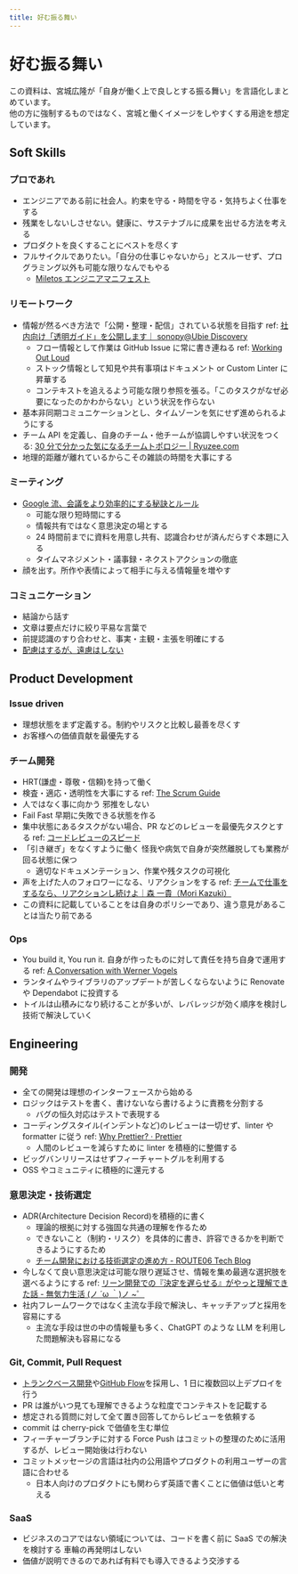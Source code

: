 ```yaml
---
title: 好む振る舞い
---
```


# 好む振る舞い

この資料は、宮城広隆が「自身が働く上で良しとする振る舞い」を言語化しまとめています。  
他の方に強制するものではなく、宮城と働くイメージをしやすくする用途を想定しています。

## Soft Skills

### プロであれ

- エンジニアである前に社会人。約束を守る・時間を守る・気持ちよく仕事をする
- 残業をしないしさせない。健康に、サステナブルに成果を出せる方法を考える
- プロダクトを良くすることにベストを尽くす
- フルサイクルでありたい。「自分の仕事じゃないから」とスルーせず、プログラミング以外も可能な限りなんでもやる
  - [Miletos エンジニアマニフェスト](https://www.notion.so/Miletos-1ff3198c35ff4907a38dabfecb1e3d41)

### リモートワーク

- 情報が然るべき方法で「公開・整理・配信」されている状態を目指す ref: [社内向け「透明ガイド」を公開します｜ sonopy@Ubie Discovery](https://note.com/sonopy/n/na5cd53e7c204)
  - フロー情報として作業は GitHub Issue に常に書き連ねる ref: [Working Out Loud](https://blog.studysapuri.jp/entry/2018/11/14/working-out-loud)
  - ストック情報として知見や共有事項はドキュメント or Custom Linter に昇華する
  - コンテキストを追えるよう可能な限り参照を張る。「このタスクがなぜ必要になったのかわからない」という状況を作らない
- 基本非同期コミュニケーションとし、タイムゾーンを気にせず進められるようにする
- チーム API を定義し、自身のチーム・他チームが協調しやすい状況をつくる: [30 分で分かった気になるチームトポロジー | Ryuzee.com](https://slide.meguro.ryuzee.com/slides/109)
- 地理的距離が離れているからこその雑談の時間を大事にする

### ミーティング

- [Google 流、会議をより効率的にする秘訣とルール](https://note.com/shuheikoyama/n/n69c2c3e123fc)
  - 可能な限り短時間にする
  - 情報共有ではなく意思決定の場とする
  - 24 時間前までに資料を用意し共有、認識合わせが済んだらすぐ本題に入る
  - タイムマネジメント・議事録・ネクストアクションの徹底
- 顔を出す。所作や表情によって相手に与える情報量を増やす

### コミュニケーション

- 結論から話す
- 文章は要点だけに絞り平易な言葉で
- 前提認識のすり合わせと、事実・主観・主張を明確にする
- [配慮はするが、遠慮はしない](https://www.nikkansports.com/baseball/news/201801130000090.html)

## Product Development

### Issue driven

- 理想状態をまず定義する。制約やリスクと比較し最善を尽くす
- お客様への価値貢献を最優先する

### チーム開発

- HRT(謙虚・尊敬・信頼)を持って働く
- 検査・適応・透明性を大事にする ref: [The Scrum Guide](https://scrumguides.org/docs/scrumguide/v1/Scrum-Guide-JA.pdf)
- 人ではなく事に向かう 邪推をしない
- Fail Fast 早期に失敗できる状態を作る
- 集中状態にあるタスクがない場合、PR などのレビューを最優先タスクとする ref: [コードレビューのスピード](http://shuuji3.xyz/eng-practices/review/reviewer/speed.html)
- 「引き継ぎ」をなくすように働く 怪我や病気で自身が突然離脱しても業務が回る状態に保つ
  - 適切なドキュメンテーション、作業や残タスクの可視化
- 声を上げた人のフォロワーになる、リアクションをする ref: [チームで仕事をするなら、リアクションし続けよ｜森 一貴（Mori Kazuki）](https://note.com/dutoit6/n/ned66041f43ff)
- この資料に記載していることをは自身のポリシーであり、違う意見があることは当たり前である

### Ops

- You build it, You run it. 自身が作ったものに対して責任を持ち自身で運用する ref: [A Conversation with Werner Vogels](https://queue.acm.org/detail.cfm?id=1142065)
- ランタイムやライブラリのアップデートが苦しくならないように Renovate や Dependabot に投資する
- トイルは山積みになり続けることが多いが、レバレッジが効く順序を検討し技術で解決していく

## Engineering

### 開発

- 全ての開発は理想のインターフェースから始める
- ロジックはテストを書く、書けないなら書けるように責務を分割する
  - バグの恒久対応はテストで表現する
- コーディングスタイル(インデントなど)のレビューは一切せず、linter や formatter に従う ref: [Why Prettier? · Prettier](https://prettier.io/docs/en/why-prettier)
  - 人間のレビューを減らすために linter を積極的に整備する
- ビッグバンリリースはせずフィーチャートグルを利用する
- OSS やコミュニティに積極的に還元する

### 意思決定・技術選定

- ADR(Architecture Decision Record)を積極的に書く
  - 理論的根拠に対する強固な共通の理解を作るため
  - できないこと（制約・リスク）を具体的に書き、許容できるかを判断できるようにするため
  - [チーム開発における技術選定の進め方 - ROUTE06 Tech Blog](https://tech.route06.co.jp/entry/2023/06/07/120217)
- 今しなくて良い意思決定は可能な限り遅延させ、情報を集め最適な選択肢を選べるようにする ref: [リーン開発での『決定を遅らせる』がやっと理解できた話 - 無気力生活 (ノ ´ω ｀)ノ ~゜](https://gdgd-shinoyu.hatenablog.com/entry/2018/12/16/081728)
- 社内フレームワークではなく主流な手段で解決し、キャッチアップと採用を容易にする
  - 主流な手段は世の中の情報量も多く、ChatGPT のような LLM を利用した問題解決も容易になる

### Git, Commit, Pull Request

- [トランクベース開発](https://cloud.google.com/architecture/devops/devops-tech-trunk-based-development?hl=ja)や[GitHub Flow](https://gist.github.com/Gab-km/3705015)を採用し、1 日に複数回以上デプロイを行う
- PR は誰がいつ見ても理解できるような粒度でコンテキストを記載する
- 想定される質問に対して全て置き回答してからレビューを依頼する
- commit は cherry-pick で価値を生む単位
- フィーチャーブランチに対する Force Push はコミットの整理のために活用するが、レビュー開始後は行わない
- コミットメッセージの言語は社内の公用語やプロダクトの利用ユーザーの言語に合わせる
  - 日本人向けのプロダクトにも関わらず英語で書くことに価値は低いと考える

### SaaS

- ビジネスのコアではない領域については、コードを書く前に SaaS での解決を検討する 車輪の再発明はしない
- 価値が説明できるのであれば有料でも導入できるよう交渉する
